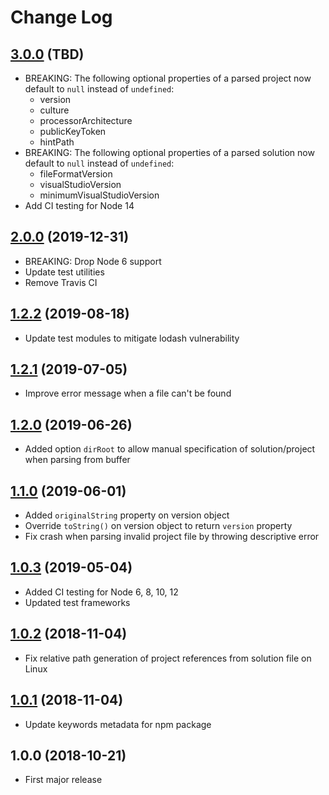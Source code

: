 # Change Log

## [3.0.0](https://github.com/stevenaw/vs-parse/compare/v2.0.0...v3.0.0) (TBD)
- BREAKING: The following optional properties of a parsed project now default to `null` instead of `undefined`:
  - version
  - culture
  - processorArchitecture
  - publicKeyToken
  - hintPath
- BREAKING: The following optional properties of a parsed solution now default to `null` instead of `undefined`:
  - fileFormatVersion
  - visualStudioVersion
  - minimumVisualStudioVersion
- Add CI testing for Node 14

## [2.0.0](https://github.com/stevenaw/vs-parse/compare/v1.2.2...v2.0.0) (2019-12-31)
- BREAKING: Drop Node 6 support
- Update test utilities
- Remove Travis CI

## [1.2.2](https://github.com/stevenaw/vs-parse/compare/v1.2.1...v1.2.2) (2019-08-18)
- Update test modules to mitigate lodash vulnerability

## [1.2.1](https://github.com/stevenaw/vs-parse/compare/v1.2.0...v1.2.1) (2019-07-05)
- Improve error message when a file can't be found

## [1.2.0](https://github.com/stevenaw/vs-parse/compare/v1.1.0...v1.2.0) (2019-06-26)
- Added option `dirRoot` to allow manual specification of solution/project when parsing from buffer

## [1.1.0](https://github.com/stevenaw/vs-parse/compare/v1.0.3...v1.1.0) (2019-06-01)
- Added `originalString` property on version object
- Override `toString()` on version object to return `version` property
- Fix crash when parsing invalid project file by throwing descriptive error

## [1.0.3](https://github.com/stevenaw/vs-parse/compare/v1.0.2...v1.0.3) (2019-05-04)
- Added CI testing for Node 6, 8, 10, 12
- Updated test frameworks

## [1.0.2](https://github.com/stevenaw/vs-parse/compare/v1.0.1...v1.0.2) (2018-11-04)
- Fix relative path generation of project references from solution file on Linux

## [1.0.1](https://github.com/stevenaw/vs-parse/compare/v1.0.0...v1.0.1) (2018-11-04)
- Update keywords metadata for npm package

## 1.0.0 (2018-10-21)
- First major release
